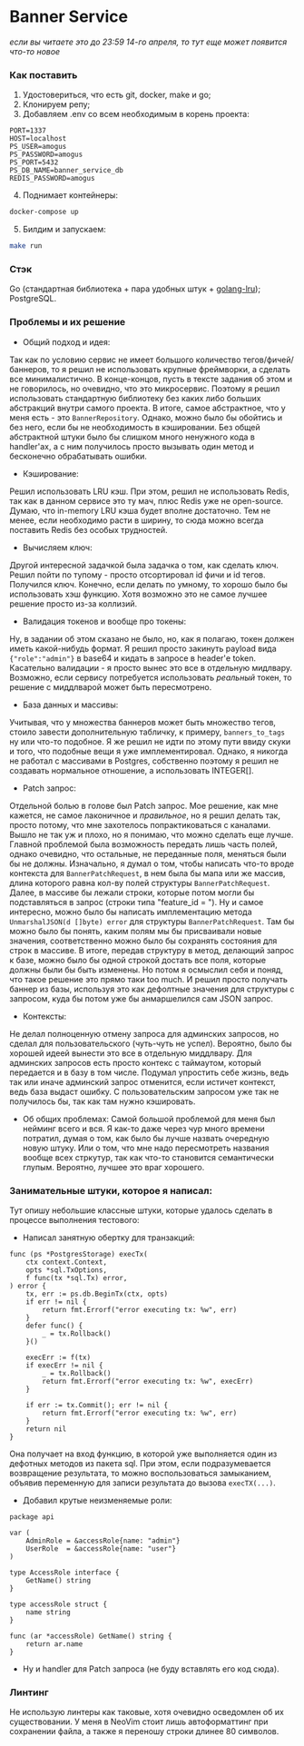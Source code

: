 # Banner Service
*если вы читаете это до 23:59 14-го апреля, то тут еще может появится что-то новое*
### Как поставить
1. Удостовериться, что есть git, docker, make и go;
2. Клонируем репу;
3. Добавляем .env со всем необходимым в корень проекта:
```
PORT=1337
HOST=localhost
PS_USER=amogus
PS_PASSWORD=amogus
PS_PORT=5432
PS_DB_NAME=banner_service_db
REDIS_PASSWORD=amogus
```
4. Поднимает контейнеры:
```sh
docker-compose up
```
5. Билдим и запускаем:
```sh
make run
```

### Стэк
Go (стандартная библиотека + пара удобных штук + [golang-lru](https://github.com/hashicorp/golang-lru));
PostgreSQL.

### Проблемы и их решение
- Общий подход и идея:

Так как по условию сервис не имеет большого количество тегов/фичей/баннеров, то я решил не использовать 
крупные фреймворки, а сделать все минималистично. В конце-концов, пусть в тексте задания об этом и не 
говорилось, но очевидно, что это микросервис. Поэтому я решил использовать стандартную библиотеку без 
каких либо больших абстракций внутри самого проекта. В итоге, самое абстрактное, что у меня есть - 
это ```BannerRepository```. Однако, можно было бы обойтись и без него, если бы не необходимость в 
кэшировании. Без общей абстрактной штуки было бы слишком много ненужного кода в handler'ах, а с 
ним получилось просто вызывать один метод и бесконечно обрабатывать ошибки.

- Кэширование:

Решил использовать LRU кэш. При этом, решил не использовать Redis, так как
в данном сервисе это ту мач, плюс Redis уже не open-source. Думаю, что in-memory
LRU кэша будет вполне достаточно. Тем не менее, если необходимо расти в ширину, 
то сюда можно всегда поставить Redis без особых трудностей.

- Вычисляем ключ:

Другой интересной задачкой была задачка о том, как сделать ключ. Решил пойти по 
тупому - просто отсортировал id фичи и id тегов. Получился ключ. Конечно, если 
делать по умному, то хорошо было бы использовать хэш функцию. Хотя возможно это не 
самое лучшее решение просто из-за коллизий.

- Валидация токенов и вообще про токены:

Ну, в задании об этом сказано не было, но, как я полагаю, токен должен иметь какой-нибудь формат. 
Я решил просто закинуть payload вида ```{"role":"admin"}``` в base64 и кидать в запросе в 
header'е token. Касательно валидации - я просто вынес это все в отдельную мидлвару. Возможно, 
если сервису потребуется использовать *реальный* токен, то решение с миддлварой может быть пересмотрено.

- База данных и массивы:

Учитывая, что у множества баннеров может быть множество тегов, стоило завести дополнительную табличку, 
к примеру, ```banners_to_tags``` ну или что-то подобное. Я же решил не идти по этому пути ввиду 
скуки и того, что подобные вещи я уже имплементировал. Однако, я никогда не работал с массивами в 
Postgres, собственно поэтому я решил не создавать нормальное отношение, а использовать INTEGER[].

- Patch запрос:

Отдельной болью в голове был Patch запрос. Мое решение, как мне кажется, не самое лаконичное и *правильное*, 
но я решил делать так, просто потому, что мне захотелось попрактиковаться с каналами. Вышло не так уж и плохо, 
но я понимаю, что можно сделать еще лучше. Главной проблемой была возможность передать лишь часть полей, однако 
очевидно, что остальные, не переданные поля, меняться были бы не должны. Изначально, я думал о том, чтобы написать 
что-то вроде контекста для ```BannerPatchRequest```, в нем была бы мапа или же массив, длина которого равна кол-ву полей 
структуры ```BannerPatchRequest```. Далее, в массиве бы лежали строки, которые потом могли бы подставляться в запрос 
(строки типа "feature_id = "). Ну и самое интересно, можно было бы написать имплементацию метода ```UnmarshalJSON(d []byte) error``` 
для структуры ```BannerPatchRequest```. Там бы можно было бы понять, каким полям мы бы присваивали новые значения, 
соответственно можно было бы сохранять состояния для строк в массиве. В итоге, передав структуру в метод, делающий запрос к базе, 
можно было бы одной строкой достать все поля, которые должны были бы быть изменены. Но потом я осмыслил себя и поняд, что такое 
решение это прямо таки too much. И решил просто получать баннер из базы, используя это как дефолтные значения для структуры с запросом, 
куда бы потом уже бы анмаршелился сам JSON запрос.

- Контексты:

Не делал полноценную отмену запроса для админских запросов, но сделал для пользовательского (чуть-чуть не успел). 
Вероятно, было бы хорошей идеей вынести это все в отдельную миддлвару. Для админских запросов есть просто контекс
с таймаутом, который передается и в базу в том числе. Подумал упростить себе жизнь, ведь так или иначе админский запрос 
отменится, если истичет контекст, ведь база выдаст ошибку. С пользовательским запросом уже так не получилось бы, так как 
там нужно кэшировать.

- Об общих проблемах:
Самой большой проблемой для меня был нейминг всего и вся. Я как-то даже через чур много времени потратил, думая о том, 
как было бы лучше назвать очередную новую штуку. Или о том, что мне надо пересмотреть названия вообще всех стркутур, 
так как что-то становится семантически глупым. Вероятно, лучшее это враг хорошего.

### Занимательные штуки, которое я написал:
Тут опишу небольшие классные штуки, которые удалось сделать в процессе выполнения тестового:
- Написал занятную обертку для транзакций:
```golang
func (ps *PostgresStorage) execTx(
	ctx context.Context,
	opts *sql.TxOptions,
	f func(tx *sql.Tx) error,
) error {
	tx, err := ps.db.BeginTx(ctx, opts)
	if err != nil {
		return fmt.Errorf("error executing tx: %w", err)
	}
	defer func() {
		_ = tx.Rollback()
	}()

	execErr := f(tx)
	if execErr != nil {
		_ = tx.Rollback()
		return fmt.Errorf("error executing tx: %w", execErr)
	}

	if err := tx.Commit(); err != nil {
		return fmt.Errorf("error executing tx: %w", err)
	}
	return nil
}
```
Она получает на вход функцию, в которой уже выполняется один из дефотных 
методов из пакета sql. При этом, если подразумевается возвращение результата, 
    то можно воспользоваться замыканием, объявив переменную для записи результата 
    до вызова ```execTX(...)```.

- Добавил крутые неизменяемые роли:
```golang
package api

var (
	AdminRole = &accessRole{name: "admin"}
	UserRole  = &accessRole{name: "user"}
)

type AccessRole interface {
	GetName() string
}

type accessRole struct {
	name string
}

func (ar *accessRole) GetName() string {
	return ar.name
}
```
- Ну и handler для Patch запроса (не буду вставлять его код сюда).

### Линтинг
Не использую линтеры как таковые, хотя очевидно осведомлен об их существовании. У меня в NeoVim стоит лишь автоформаттинг при 
сохранении файла, а также я переношу строки длинее 80 символов.
